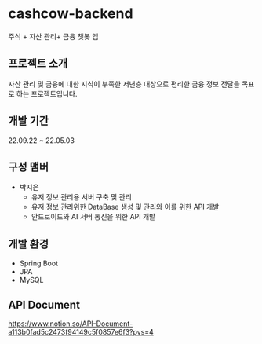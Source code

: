 # cashcow-backend
주식 + 자산 관리+ 금융 챗봇 앱
## 프로젝트 소개
자산 관리 및 금융에 대한 지식이 부족한 저년층 대상으로 편리한 금융 정보 전달을 목표로 하는 프로젝트입니다.
## 개발 기간
22.09.22 ~ 22.05.03
## 구성 맴버
- 박지은 
   - 유저 정보 관리용 서버 구축 및 관리
   - 유저 정보 관리위한 DataBase 생성 및 관리와 이를 위한 API 개발
   - 안드로이드와 AI 서버 통신을 위한 API 개발
## 개발 환경
- Spring Boot
- JPA
- MySQL

## API Document
https://www.notion.so/API-Document-a113b0fad5c2473f94149c5f0857e6f3?pvs=4 
